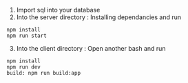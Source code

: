 1. Import sql into your database
2. Into the server directory :
Installing dependancies  and run
```
npm install
npm run start
```

3. Into the client directory :
Open another bash and run 

```
npm install
npm run dev
build: npm run build:app